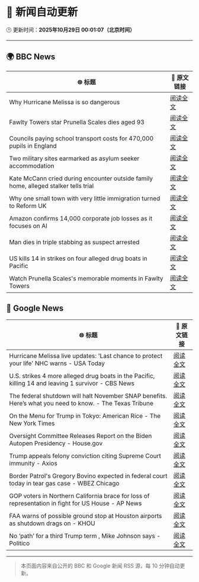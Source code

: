 # 🧠 新闻自动更新

🕒 更新时间：**2025年10月29日 00:01:07（北京时间）**

---

## 🌍 BBC News

| 🌐 标题 | 🔗 原文链接 |
|--------|-------------|
| Why Hurricane Melissa is so dangerous | [阅读全文](https://www.bbc.com/news/articles/cp3d71q32w5o?at_medium=RSS&at_campaign=rss) |
| Fawlty Towers star Prunella Scales dies aged 93 | [阅读全文](https://www.bbc.com/news/articles/cjd0yn5gyndo?at_medium=RSS&at_campaign=rss) |
| Councils paying school transport costs for 470,000 pupils in England | [阅读全文](https://www.bbc.com/news/articles/c14pg0xj7mzo?at_medium=RSS&at_campaign=rss) |
| Two military sites earmarked as asylum seeker accommodation | [阅读全文](https://www.bbc.com/news/articles/cjr0lx7n0y3o?at_medium=RSS&at_campaign=rss) |
| Kate McCann cried during encounter outside family home, alleged stalker tells trial | [阅读全文](https://www.bbc.com/news/articles/cdjr2d8jdrlo?at_medium=RSS&at_campaign=rss) |
| Why one small town with very little immigration turned to Reform UK | [阅读全文](https://www.bbc.com/news/articles/cvgkpjdzv74o?at_medium=RSS&at_campaign=rss) |
| Amazon confirms 14,000 corporate job losses as it focuses on AI | [阅读全文](https://www.bbc.com/news/articles/c1m3zm9jnl1o?at_medium=RSS&at_campaign=rss) |
| Man dies in triple stabbing as suspect arrested | [阅读全文](https://www.bbc.com/news/articles/c5ypkd57n97o?at_medium=RSS&at_campaign=rss) |
| US kills 14 in strikes on four alleged drug boats in Pacific | [阅读全文](https://www.bbc.com/news/articles/c0ex94eeljeo?at_medium=RSS&at_campaign=rss) |
| Watch Prunella Scales's memorable moments in Fawlty Towers | [阅读全文](https://www.bbc.com/news/videos/cvgwv8jjjyno?at_medium=RSS&at_campaign=rss) |

## 📰 Google News

| 🌐 标题 | 🔗 原文链接 |
|--------|-------------|
| Hurricane Melissa live updates: 'Last chance to protect your life' NHC warns - USA Today | [阅读全文](https://news.google.com/rss/articles/CBMiqAFBVV95cUxPckd6LWZPNXJ6Q1VfaktvLXNFTjVEcHA5T0pGVkRsR1RQdUU4RGhTRXFBTVVBTVN3T2o0bkIwZHl3d0xrcE02dWNkVVZBa1lzenhiMG9kWTBPTmRRcEFTSWdURXVzUFdIa1FfaFRaaGJOWnlSbzBWS1lYM1dHZ0lFVUd4enhEVl9wTzZwbUlYWHhxdjdJNjV1WG1USnJycGx1dzZhYTMyUEg?oc=5) |
| U.S. strikes 4 more alleged drug boats in the Pacific, killing 14 and leaving 1 survivor - CBS News | [阅读全文](https://news.google.com/rss/articles/CBMidkFVX3lxTE1PNXQ2RkY4VzJSeExfZTlFNEptYzQzT3d4c0FXR1pwSUtKZGJQdHVkZGd3UVBOTHVNTDQtUVRkYjZXaEdDLVhuZXVXN0dNSDlZcklRVnI2ZmZsVWxZV0JCVmhjRFppWl9Eam9qcHUyZ0p2ektrV2fSAXtBVV95cUxQc3BueDBQU0pBcDJMNDlUcWhWb2gxY1V1MGhidEdwVnZUaWMyYkoxa2M4U3dDMldac05qSGUtWlFCU1R2R1JIQ090dUVGdlZjby1NZXB2NEo4LTVNM1BGdC1HdXVmdkJJUTNVWEdza1JtZWZOVGU3cFFKV2s?oc=5) |
| The federal shutdown will halt November SNAP benefits. Here’s what you need to know. - The Texas Tribune | [阅读全文](https://news.google.com/rss/articles/CBMilAFBVV95cUxPWW43RGVMNmpGOGZmcUZrS1E0a0FMQXljS0dvRnJmdFEtTl9VTmxmeTRnaGUyaE0tOFJFRE5mOVZwMVFZU3VxSWhrUU0wQjl0T3Rsc090RlBCOG1XTXNBU196R3VyTW1lS2pQeVU2cDV2QVBzcEF3R2VfbjF1TGYwMEpzU1JyT2NNb1daOHM3WWM3Vk9F?oc=5) |
| On the Menu for Trump in Tokyo: American Rice - The New York Times | [阅读全文](https://news.google.com/rss/articles/CBMigAFBVV95cUxOdlFwVHFqMjh3T294SDJ1dWdZdmhoSGRFbFZ6bVdmWHZySDJyU2VGY1VQc1JTUXd1TzhyWU1sa2FOTHNsOVREWnFhdFlWazJiMnk4VTJ0aVVnYW12ekctQzdFd01wT1AtNnFpWjVkS1A5STI3ZWU1c0VHMzNRa1JCcQ?oc=5) |
| Oversight Committee Releases Report on the Biden Autopen Presidency - House.gov | [阅读全文](https://news.google.com/rss/articles/CBMipwFBVV95cUxPNHNwUXNiRmdVNXpjeWRqMXhkSzRTUldNT09oaEw4dUF0QzREaUpMal9DQUpmSFkzUzdKeGhMMGpsUElHdXRBODRJVC1wVFVEZjloRnhRNXIzaDBoYlNqNDRxUlBuNkdWWmUtYWZZSDhBMWpMdzdjMlRFWVV0aVNEalpjZHJYTlJiLXF4dThDQkdOZUp1VE1acnphSTZVQ0M0MUNTcWttMA?oc=5) |
| Trump appeals felony conviction citing Supreme Court immunity - Axios | [阅读全文](https://news.google.com/rss/articles/CBMidkFVX3lxTE9lcGRleGdJbmlSVXdkdHIyOV81UE54VkVhUEtud29UWURidlJCYU9GWkEzUHR5SmpQMnJ4dFhQOFNDQ2tyWUhOUlo3Zmc5QnoycktEM0VQYThTbVh6SV9pc3YycXllcUlJTGxsaUh1SDFwZ2VfeVE?oc=5) |
| Border Patrol's Gregory Bovino expected in federal court today in tear gas case - WBEZ Chicago | [阅读全文](https://news.google.com/rss/articles/CBMijwFBVV95cUxQdlNncjFQMWZlNWtaWXNZTjdGVV9HZjJhT1NfODZUZkRxQmpGZ1VBMFZWd0xONkJ6Y1U5WlpCRzNKSDBpaks3TUZXV1RrZmRRMEl4NlBlN3NzdEFJcFItMXhuUDZEVGV0d3dRZHdRYWlYcmZBeDNWaUxpSkVkakI3VXdTVUlnbl8tZDFrNlJWTQ?oc=5) |
| GOP voters in Northern California brace for loss of representation in fight for US House - AP News | [阅读全文](https://news.google.com/rss/articles/CBMirwFBVV95cUxObDRNN1UxNmNjcnltcFI1ZEgwdkxLdjJ5UVdQeW54TmdmN0JZc1RnbmFBUTVsOVJCMWRnVE00LVg2LUI1czVoR3k4UG8za19aakZGWFJtZjgxa2FoTjdBZWlweUpBUTA1QTFVaWhoSEg3WW90YjFnY2R1Q3ZqeUZFcnUweXdYcXY3SlpkcDlHdTRKSTR3NnVVRVhheEFaZklILXQ4T0hsbHM2N09Qdm84?oc=5) |
| FAA warns of possible ground stop at Houston airports as shutdown drags on - KHOU | [阅读全文](https://news.google.com/rss/articles/CBMiywFBVV95cUxNSGpOSnRycFVYc0RENGRtSVk2NlY2SnJMRnFnaWVScnIzOFAtWVdMMHRwbGc5WXl4RXhPVTdVWm43cVItOEE2N2ZhMWhlQ0ZUbnU0aFROQUJIWFE3Ty1iazVONk1iYXFhQ1B0Tk52V1hPdDB6TDQ3NFdOZGZtcl9zLS1FdE9rQk9PdHJaSXIzRWFrcDdmczNReUs3WFVQMC1LdGVQdzZfQ1o0YzJLVW5Dak5YWHRMYWdnVzB0U2ozdGdIY3RzdHBhWGtIUQ?oc=5) |
| No ‘path’ for a third Trump term , Mike Johnson says - Politico | [阅读全文](https://news.google.com/rss/articles/CBMipwFBVV95cUxOMGYxcF9mQjh1MzBwZFdYTXRoWUNpdHZyTF9sUE03TElHc21GXzlYdWx4TWMtR0VJQ2NlbVM4cWtXMXhtRmh0dEJDNERvR3BFSWQwYTIzNkZaUDJscmh6bDZKTVdXOFRieV91RWJGSTFHX3lHQlhPOFNZeTN4VzlILUc5dDR6RkEzQzVxOE4wN2hnS0huRk9MeF9DU1RVQ2MwZk5mNWJDTQ?oc=5) |

---
> 本页面内容来自公开的 BBC 和 Google 新闻 RSS 源，每 10 分钟自动更新。
